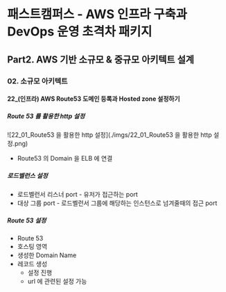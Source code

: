 # 패스트캠퍼스 - AWS 인프라 구축과 DevOps 운영 초격차 패키지

## Part2. AWS 기반 소규모 & 중규모 아키텍트 설계

### 02. 소규모 아키텍트

#### 22_(인프라) AWS Route53 도메인 등록과 Hosted zone 설정하기



##### Route 53 를 활용한 http 설정

![22_01_Route53 을 활용한 http 설정](./imgs/22_01_Route53 을 활용한 http 설정.png)

* Route53 의 Domain 을 ELB 에 연결



##### 로드벨런스 설정

* 로드벨런서 리스너 port - 유저가 접근하는 port
* 대상 그룹 port - 로드벨런서 그룹에 해당하는 인스턴스로 넘겨줄때의 접근 port



##### Route 53 설정

* Route 53
* 호스팅 영역
* 생성한 Domain Name
* 레코드 생성
  * 설정 진행
  * url 에 관련된 설정 가능

